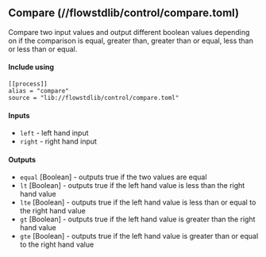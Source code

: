 ## Compare (//flowstdlib/control/compare.toml)
Compare two input values and output different boolean values depending on if the comparison
is equal, greater than, greater than or equal, less than or less than or equal.

#### Include using
```
[[process]]
alias = "compare"
source = "lib://flowstdlib/control/compare.toml"
```

#### Inputs
* `left` - left hand input
* `right` - right hand input

#### Outputs
* `equal` [Boolean] - outputs true if the two values are equal
* `lt` [Boolean] - outputs true if the left hand value is less than the right hand value
* `lte` [Boolean] - outputs true if the left hand value is less than or equal to the right hand value
* `gt` [Boolean] - outputs true if the left hand value is greater than the right hand value
* `gte` [Boolean] - outputs true if the left hand value is greater than or equal to the right hand value